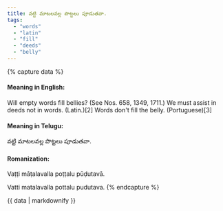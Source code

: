 ```yaml
---
title: వట్టి మాటలవల్ల పొట్టలు పూడుతవా.
tags:
  - "words"
  - "latin"
  - "fill"
  - "deeds"
  - "belly"
---
```


{% capture data %}
#### Meaning in English:
Will empty words fill bellies?
(See Nos. 658, 1349, 1711.)
We must assist in deeds not in words. (Latin.)[2]
Words don't fill the belly. (Portuguese)[3]

#### Meaning in Telugu:
వట్టి మాటలవల్ల పొట్టలు పూడుతవా.

#### Romanization:
Vaṭṭi māṭalavalla poṭṭalu pūḍutavā.

Vatti matalavalla pottalu pudutava.
{% endcapture %}

{{ data | markdownify }}

